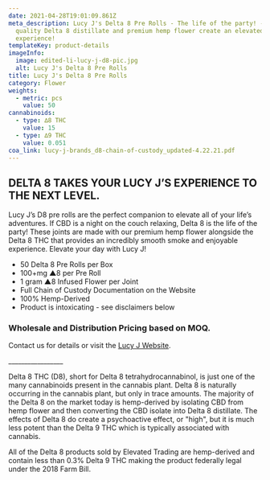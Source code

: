```yaml
---
date: 2021-04-28T19:01:09.861Z
meta_description: Lucy J's Delta 8 Pre Rolls - The life of the party! - High
  quality Delta 8 distillate and premium hemp flower create an elevated
  experience!
templateKey: product-details
imageInfo:
  image: edited-li-lucy-j-d8-pic.jpg
  alt: Lucy J's Delta 8 Pre Rolls
title: Lucy J's Delta 8 Pre Rolls
category: Flower
weights:
  - metric: pcs
    value: 50
cannabinoids:
  - type: ∆8 THC
    value: 15
  - type: ∆9 THC
    value: 0.051
coa_link: lucy-j-brands_d8-chain-of-custody_updated-4.22.21.pdf
---
```

## **DELTA 8 TAKES YOUR LUCY J’S EXPERIENCE TO THE NEXT LEVEL.**

Lucy J’s D8 pre rolls are the perfect companion to elevate all of your life’s adventures. If CBD is a night on the couch relaxing, Delta 8 is the life of the party! These joints are made with our premium hemp flower alongside the Delta 8 THC that provides an incredibly smooth smoke and enjoyable experience. Elevate your day with Lucy J!

* 50 Delta 8 Pre Rolls per Box
* 100+mg ▲8 per Pre Roll
* 1 gram ▲8 Infused Flower per Joint
* Full Chain of Custody Documentation on the Website
* 100% Hemp-Derived 
* Product is intoxicating - see disclaimers below

### **Wholesale and Distribution Pricing based on MOQ.**

Contact us for details or visit the [Lucy J Website](https://lucyjcbd.com/).[](www.lucyjcbd.com)

\_\_\_\_\_\_\_\_\_\_\_\_\_\_\_\__

Delta 8 THC (D8), short for Delta 8 tetrahydrocannabinol, is just one of the many cannabinoids present in the cannabis plant. Delta 8 is naturally occurring in the cannabis plant, but only in trace amounts. The majority of the Delta 8 on the market today is hemp-derived by isolating CBD from hemp flower and then converting the CBD isolate into Delta 8 distillate. The effects of Delta 8 do create a psychoactive effect, or "high", but it is much less potent than the Delta 9 THC which is typically associated with cannabis.

All of the Delta 8 products sold by Elevated Trading are hemp-derived and contain less than 0.3% Delta 9 THC making the product federally legal under the 2018 Farm Bill.